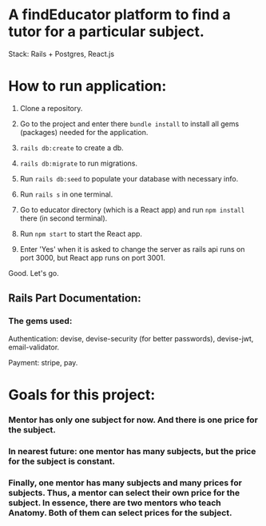 <h1>A findEducator platform to find a tutor for a particular subject.</h1>
Stack: Rails + Postgres, React.js

<h1>How to run application:</h1>

1. Clone a repository.

2. Go to the project and enter there `bundle install` to install all gems (packages) needed for the application.

3. `rails db:create` to create a db.

4. `rails db:migrate` to run migrations.

5. Run `rails db:seed` to populate your database with necessary info.

6. Run `rails s` in one terminal.

7. Go to educator directory (which is a React app) and run `npm install` there (in second terminal).

8. Run `npm start` to start the React app.

9. Enter 'Yes' when it is asked to change the server as rails api runs on port 3000, but React app runs on port 3001.

Good. Let's go.


<h2>Rails Part Documentation:</h2>

<h3>The gems used:</h3>
Authentication: devise, devise-security (for better passwords), devise-jwt, email-validator.

Payment: stripe, pay.

<h1> Goals for this project: </h1>
<h3> Mentor has only one subject for now. And there is one price for the subject. </h3>
<h3> In nearest future: one mentor has many subjects, but the price for the subject is constant. </h3>
<h3> Finally, one mentor has many subjects and many prices for subjects. Thus, a mentor can 
select their own price for the subject. In essence, there are two mentors who teach Anatomy. Both of them
can select prices for the subject. </h3>





